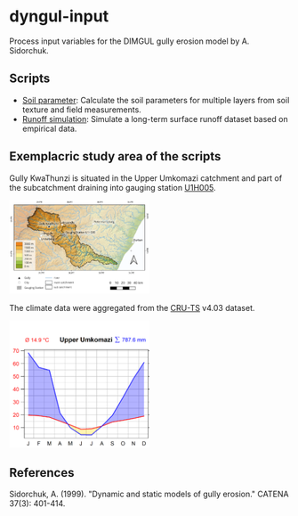 # dyngul-input
 Process input variables for the DIMGUL gully erosion model by A. Sidorchuk.

## Scripts

- [Soil parameter](https://www.sommergeo.com/dyngul-input/docs/soil_parameter_preparation.html): Calculate the soil parameters for multiple layers from soil texture and field measurements.
- [Runoff simulation](https://www.sommergeo.com/dyngul-input/docs/runoff_endless_experiment.html): Simulate a long-term surface runoff dataset based on empirical data.

## Exemplacric study area of the scripts
Gully KwaThunzi is situated in the Upper Umkomazi catchment and part of the subcatchment draining into gauging station [U1H005](http://www.dwa.gov.za/hydrology/Verified/HyImage.aspx?Station=U1H005).

<img src="./docs/img/umkomazi_catchment.png" alt="Umkomazi catchment with Gully KwaThunzi" height="50%" width="50%">

The climate data were aggregated from the [CRU-TS](http://www.cru.uea.ac.uk/data) v4.03 dataset.

<img src="./docs/img/kt_walter-lieth.png" alt="Climate Diagram of Gully KwaThunzi (Umkomazi catchment) from CRU-TS" height="50%" width="50%">


## References
Sidorchuk, A. (1999). "Dynamic and static models of gully erosion." CATENA 37(3): 401-414.
